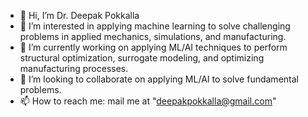 - 👋 Hi, I’m Dr. Deepak Pokkalla
- 👀 I’m interested in applying machine learning to solve challenging problems in applied mechanics, simulations, and manufacturing.
- 🌱 I’m currently working on applying ML/AI techniques to perform structural optimization, surrogate modeling, and optimizing manufacturing processes. 
- 💞️ I’m looking to collaborate on applying ML/AI to solve fundamental problems.
- 📫 How to reach me: mail me at "deepakpokkalla@gmail.com"

<!---
deepakpokkalla/deepakpokkalla is a ✨ special ✨ repository because its `README.md` (this file) appears on your GitHub profile.
You can click the Preview link to take a look at your changes.
--->
